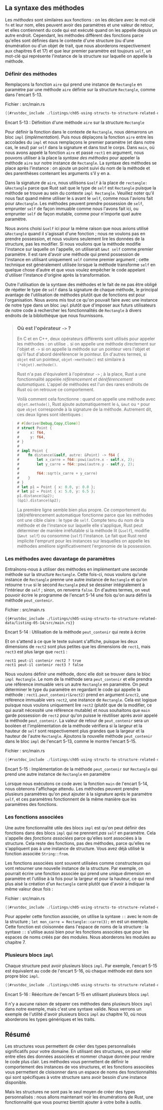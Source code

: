 <!--
## Method Syntax
-->

## La syntaxe des méthodes

<!--
*Methods* are similar to functions: they’re declared with the `fn` keyword and
their name, they can have parameters and a return value, and they contain some
code that is run when they’re called from somewhere else. However, methods are
different from functions in that they’re defined within the context of a struct
(or an enum or a trait object, which we cover in Chapters 6 and 17,
respectively), and their first parameter is always `self`, which represents the
instance of the struct the method is being called on.
-->

Les *méthodes* sont similaires aux fonctions : on les déclare avec le mot-clé
`fn` et leur nom, elles peuvent avoir des paramètres et une valeur de retour, et
elles contiennent du code qui est exécuté quand on les appelle depuis un autre
endroit. Cependant, les méthodes diffèrent des fonctions parce qu'elles sont
définies dans le contexte d'une structure (ou d'une énumération ou d'un objet de
trait, que nous aborderons respectivement aux chapitres 6 et 17) et que leur
premier paramètre est toujours `self`, un mot-clé qui représente l'instance de
la structure sur laquelle on appelle la méthode.

<!--
### Defining Methods
-->

### Définir des méthodes

<!--
Let’s change the `area` function that has a `Rectangle` instance as a parameter
and instead make an `area` method defined on the `Rectangle` struct, as shown
in Listing 5-13.
-->

Remplaçons la fonction `aire` qui prend une instance de `Rectangle` en paramètre
par une méthode `aire` définie sur la structure `Rectangle`, comme dans
l'encart 5-13.

<!--
<span class="filename">Filename: src/main.rs</span>
-->

<span class="filename">Fichier : src/main.rs</span>

<!--
```rust
{{#rustdoc_include ./listings-sources/ch05-using-structs-to-structure-related-data/listing-05-13/src/main.rs}}
```
-->

```rust
{{#rustdoc_include ./listings/ch05-using-structs-to-structure-related-data/listing-05-13/src/main.rs}}
```

<!--
<span class="caption">Listing 5-13: Defining an `area` method on the
`Rectangle` struct</span>
-->

<span class="caption">Encart 5-13 : Définition d'une méthode `aire` sur la
structure `Rectangle`</span>

<!--
To define the function within the context of `Rectangle`, we start an `impl`
(implementation) block. Then we move the `area` function within the `impl`
curly brackets and change the first (and in this case, only) parameter to be
`self` in the signature and everywhere within the body. In `main`, where we
called the `area` function and passed `rect1` as an argument, we can instead
use *method syntax* to call the `area` method on our `Rectangle` instance.
The method syntax goes after an instance: we add a dot followed by the method
name, parentheses, and any arguments.
-->

Pour définir la fonction dans le contexte de `Rectangle`, nous démarrons un bloc
`impl` (*implémentation*). Puis nous déplaçons la fonction `aire` entre les
accolades du `impl` et nous remplaçons le premier paramètre (et dans notre cas,
le seul) par `self` dans la signature et dans tout le corps. Dans `main`, où
nous avons appelé la fonction `aire` et passé `rect1` en argument, nous pouvons
utiliser à la place la *syntaxe des méthodes* pour appeler la méthode `aire` sur
notre instance de `Rectangle`. La syntaxe des méthodes se place après
l'instance : on ajoute un point suivi du nom de la méthode et des parenthèses
contenant les arguments s'il y en a.

<!--
In the signature for `area`, we use `&self` instead of `rectangle: &Rectangle`
because Rust knows the type of `self` is `Rectangle` due to this method’s being
inside the `impl Rectangle` context. Note that we still need to use the `&`
before `self`, just as we did in `&Rectangle`. Methods can take ownership of
`self`, borrow `self` immutably as we’ve done here, or borrow `self` mutably,
just as they can any other parameter.
-->

Dans la signature de `aire`, nous utilisons `&self` à la place de
`rectangle: &Rectangle` parce que Rust sait que le type de `self` est
`Rectangle` puisque la méthode se trouve au sein du contexte `impl Rectangle`.
Veuillez noter qu'il nous faut quand même utiliser le `&` avant le `self`, comme
nous l'avions fait pour `&Rectangle`. Les méthodes peuvent prendre possession de
`self`, emprunter `self` de façon immuable comme nous l'avons fait ici, ou
emprunter `self` de façon mutable, comme pour n'importe quel autre paramètre.

<!--
We’ve chosen `&self` here for the same reason we used `&Rectangle` in the
function version: we don’t want to take ownership, and we just want to read the
data in the struct, not write to it. If we wanted to change the instance that
we’ve called the method on as part of what the method does, we’d use `&mut
self` as the first parameter. Having a method that takes ownership of the
instance by using just `self` as the first parameter is rare; this technique is
usually used when the method transforms `self` into something else and you want
to prevent the caller from using the original instance after the transformation.
-->

Nous avons choisi `&self` ici pour la même raison que nous avions utilisé
`&Rectangle` quand il s'agissait d'une fonction ; nous ne voulons pas en prendre
possession, et nous voulons seulement lire les données de la structure, pas les
modifier. Si nous voulions que la méthode modifie l'instance sur laquelle on
l'appelle, on utiliserait `&mut self` comme premier paramètre. Il est rare
d'avoir une méthode qui prend possession de l'instance en utilisant uniquement
`self` comme premier argument ; cette technique est généralement utilisée
lorsque la méthode transforme `self` en quelque chose d'autre et que vous voulez
empêcher le code appelant d'utiliser l'instance d'origine après la
transformation.

<!--
The main benefit of using methods instead of functions, in addition to using
method syntax and not having to repeat the type of `self` in every method’s
signature, is for organization. We’ve put all the things we can do with an
instance of a type in one `impl` block rather than making future users of our
code search for capabilities of `Rectangle` in various places in the library we
provide.
-->

Outre l'utilisation de la syntaxe des méthodes et le fait de ne pas être obligé
de répéter le type de `self` dans la signature de chaque méthode, le principal
avantage de l'utilisation de méthodes plutôt que de fonctions est pour
l'organisation. Nous avons mis tout ce qu'on pouvait faire avec une instance de
notre type dans un bloc `impl` plutôt que d'imposer aux futurs utilisateurs de
notre code à rechercher les fonctionnalités de `Rectangle` à divers endroits de
la bibliothèque que nous fournissons.

<!--
> ### Where’s the `->` Operator?
>
> In C and C++, two different operators are used for calling methods: you use
> `.` if you’re calling a method on the object directly and `->` if you’re
> calling the method on a pointer to the object and need to dereference the
> pointer first. In other words, if `object` is a pointer,
> `object->something()` is similar to `(*object).something()`.
>
> Rust doesn’t have an equivalent to the `->` operator; instead, Rust has a
> feature called *automatic referencing and dereferencing*. Calling methods is
> one of the few places in Rust that has this behavior.
>
> Here’s how it works: when you call a method with `object.something()`, Rust
> automatically adds in `&`, `&mut`, or `*` so `object` matches the signature of
> the method. In other words, the following are the same:
>
<!-- CAN'T EXTRACT SEE BUG TODO -- >
> ```rust
> # #[derive(Debug,Copy,Clone)]
> # struct Point {
> #     x: f64,
> #     y: f64,
> # }
> #
> # impl Point {
> #    fn distance(&self, other: &Point) -> f64 {
> #        let x_squared = f64::powi(other.x - self.x, 2);
> #        let y_squared = f64::powi(other.y - self.y, 2);
> #
> #        f64::sqrt(x_squared + y_squared)
> #    }
> # }
> # let p1 = Point { x: 0.0, y: 0.0 };
> # let p2 = Point { x: 5.0, y: 6.5 };
> p1.distance(&p2);
> (&p1).distance(&p2);
> ```
>
> The first one looks much cleaner. This automatic referencing behavior works
> because methods have a clear receiver—the type of `self`. Given the receiver
> and name of a method, Rust can figure out definitively whether the method is
> reading (`&self`), mutating (`&mut self`), or consuming (`self`). The fact
> that Rust makes borrowing implicit for method receivers is a big part of
> making ownership ergonomic in practice.
-->

> ### Où est l'opérateur `->` ?
>
> En C et en C++, deux opérateurs différents sont utilisés pour appeler les
> méthodes : on utilise `.` si on appelle une méthode directement sur l'objet
> et `->` si on appelle la méthode sur un pointeur vers l'objet et qu'il faut
> d'abord déréférencer le pointeur. En d'autres termes, si `objet` est un
> pointeur, `objet->methode()` est similaire à `(*objet).methode()`.
>
> Rust n'a pas d'équivalent à l'opérateur `->` ; à la place, Rust a une
> fonctionnalité appelée *référencement et déréférencement automatiques*.
> L'appel de méthodes est l'un des rares endroits de Rust où on retrouve ce
> comportement.
>
> Voilà comment cela fonctionne : quand on appelle une méthode avec
> `objet.methode()`, Rust ajoute automatiquement le `&`, `&mut` ou `*` pour que
> `objet` corresponde à la signature de la méthode. Autrement dit, ces deux
> lignes sont identiques :
>
<!-- CAN'T EXTRACT SEE BUG TODO -->
> ```rust
> # #[derive(Debug,Copy,Clone)]
> # struct Point {
> #     x: f64,
> #     y: f64,
> # }
> #
> # impl Point {
> #    fn distance(&self, autre: &Point) -> f64 {
> #        let x_carre = f64::powi(autre.x - self.x, 2);
> #        let y_carre = f64::powi(autre.y - self.y, 2);
> #
> #        f64::sqrt(x_carre + y_carre)
> #    }
> # }
> # let p1 = Point { x: 0.0, y: 0.0 };
> # let p2 = Point { x: 5.0, y: 6.5 };
> p1.distance(&p2);
> (&p1).distance(&p2);
> ```
>
> La première ligne semble bien plus propre. Ce comportement du
> (dé)référencement automatique fonctionne parce que les méthodes ont une
> cible claire : le type de `self`. Compte tenu du nom de la méthode et
> de l'instance sur laquelle elle s'applique, Rust peut déterminer de manière
> irréfutable si la méthode lit (`&self`), modifie (`&mut self`) ou consomme
> (`self`) l'instance. Le fait que Rust rend implicite l'emprunt pour les
> instances sur lesquelles on appelle les méthodes améliore significativement
> l'ergonomie de la possession.

<!--
### Methods with More Parameters
-->

### Les méthodes avec davantage de paramètres

<!--
Let’s practice using methods by implementing a second method on the `Rectangle`
struct. This time, we want an instance of `Rectangle` to take another instance
of `Rectangle` and return `true` if the second `Rectangle` can fit completely
within `self`; otherwise it should return `false`. That is, we want to be able
to write the program shown in Listing 5-14, once we’ve defined the `can_hold`
method.
-->

Entraînons-nous à utiliser des méthodes en implémentant une seconde méthode sur
la structure `Rectangle`. Cette fois-ci, nous voulons qu'une instance de
`Rectangle` prenne une autre instance de `Rectangle` et qu'on retourne `true` si
le second `Rectangle` peut se dessiner intégralement à l'intérieur de `self` ;
sinon, on renverra `false`. En d'autres termes, on veut pouvoir écrire le
programme de l'encart 5-14 une fois qu'on aura défini la méthode
`peut_contenir`.

<!--
<span class="filename">Filename: src/main.rs</span>
-->

<span class="filename">Fichier : src/main.rs</span>

<!--
```rust,ignore
{{#rustdoc_include ./listings-sources/ch05-using-structs-to-structure-related-data/listing-05-14/src/main.rs}}
```
-->

```rust,ignore
{{#rustdoc_include ./listings/ch05-using-structs-to-structure-related-data/listing-05-14/src/main.rs}}
```

<!--
<span class="caption">Listing 5-14: Using the as-yet-unwritten `can_hold`
method</span>
-->

<span class="caption">Encart 5-14 : Utilisation de la méthode `peut_contenir`
qui reste à écrire</span>

<!--
And the expected output would look like the following, because both dimensions
of `rect2` are smaller than the dimensions of `rect1` but `rect3` is wider than
`rect1`:
-->

Et on s'attend à ce que le texte suivant s'affiche, puisque les deux dimensions
de `rect2` sont plus petites que les dimensions de `rect1`, mais `rect3` est
plus large que `rect1` :

<!--
```text
Can rect1 hold rect2? true
Can rect1 hold rect3? false
```
-->

```text
rect1 peut-il contenir rect2 ? true
rect1 peut-il contenir rect3 ? false
```

<!--
We know we want to define a method, so it will be within the `impl Rectangle`
block. The method name will be `can_hold`, and it will take an immutable borrow
of another `Rectangle` as a parameter. We can tell what the type of the
parameter will be by looking at the code that calls the method:
`rect1.can_hold(&rect2)` passes in `&rect2`, which is an immutable borrow to
`rect2`, an instance of `Rectangle`. This makes sense because we only need to
read `rect2` (rather than write, which would mean we’d need a mutable borrow),
and we want `main` to retain ownership of `rect2` so we can use it again after
calling the `can_hold` method. The return value of `can_hold` will be a
Boolean, and the implementation will check whether the width and height of
`self` are both greater than the width and height of the other `Rectangle`,
respectively. Let’s add the new `can_hold` method to the `impl` block from
Listing 5-13, shown in Listing 5-15.
-->

Nous voulons définir une méthode, donc elle doit se trouver dans le bloc
`impl Rectangle`. Le nom de la méthode sera `peut_contenir` et elle prendra une
référence immuable vers un autre `Rectangle` en paramètre. On peut déterminer le
type du paramètre en regardant le code qui appelle la méthode :
`rect1.peut_contenir(&rect2)` prend en argument `&rect2`, une référence immuable
vers `rect2`, une instance de `Rectangle`. Cela est logique puisque nous voulons
uniquement lire `rect2` (plutôt que de la modifier, ce qui aurait nécessité une
référence mutable) et nous souhaitons que `main` garde possession de `rect2`
pour qu'on puisse le réutiliser après avoir appelé la méthode `peut_contenir`.
La valeur de retour de `peut_contenir` sera un booléen et l'implémentation de la
méthode vérifiera si la largeur et la hauteur de `self` sont respectivement plus
grandes que la largeur et la hauteur de l'autre `Rectangle`. Ajoutons la
nouvelle méthode `peut_contenir` dans le bloc `impl` de l'encart 5-13, comme le
montre l'encart 5-15.

<!--
<span class="filename">Filename: src/main.rs</span>
-->

<span class="filename">Fichier : src/main.rs</span>

<!--
```rust
{{#rustdoc_include ./listings-sources/ch05-using-structs-to-structure-related-data/listing-05-15/src/main.rs:here}}
```
-->

```rust
{{#rustdoc_include ./listings/ch05-using-structs-to-structure-related-data/listing-05-15/src/main.rs:here}}
```

<!--
<span class="caption">Listing 5-15: Implementing the `can_hold` method on
`Rectangle` that takes another `Rectangle` instance as a parameter</span>
-->

<span class="caption">Encart 5-15 : Implémentation de la méthode `peut_contenir`
sur `Rectangle` qui prend une autre instance de `Rectangle` en paramètre</span>

<!--
When we run this code with the `main` function in Listing 5-14, we’ll get our
desired output. Methods can take multiple parameters that we add to the
signature after the `self` parameter, and those parameters work just like
parameters in functions.
-->

Lorsque nous exécutons ce code avec la fonction `main` de l'encart 5-14, nous
obtenons l'affichage attendu. Les méthodes peuvent prendre plusieurs paramètres
qu'on peut ajouter à la signature après le paramètre `self`, et ces paramètres
fonctionnent de la même manière que les paramètres des fonctions.

<!--
### Associated Functions
-->

### Les fonctions associées

<!--
Another useful feature of `impl` blocks is that we’re allowed to define
functions within `impl` blocks that *don’t* take `self` as a parameter. These
are called *associated functions* because they’re associated with the struct.
They’re still functions, not methods, because they don’t have an instance of
the struct to work with. You’ve already used the `String::from` associated
function.
-->

Une autre fonctionnalité utile des blocs `impl` est qu'on peut définir des
fonctions dans des blocs `impl` qui ne prennent *pas* `self` en paramètre. Cela
s'appelle des *fonctions associées* parce qu'elles sont associées à la
structure. Cela reste des fonctions, pas des méthodes, parce qu'elles ne
s'appliquent pas à une instance de structure. Vous avez déjà utilisé la fonction
associée `String::from`.

<!--
Associated functions are often used for constructors that will return a new
instance of the struct. For example, we could provide an associated function
that would have one dimension parameter and use that as both width and height,
thus making it easier to create a square `Rectangle` rather than having to
specify the same value twice:
-->

Les fonctions associées sont souvent utilisées comme constructeurs qui vont
retourner une nouvelle instance de la structure. Par exemple, on pourrait écrire
une fonction associée qui prend une unique dimension en paramètre et l'utilise
à la fois pour la largeur et pour la hauteur, ce qui rend plus aisé la création
d'un `Rectangle` carré plutôt que d'avoir à indiquer la même valeur deux fois :

<!--
<span class="filename">Filename: src/main.rs</span>
-->

<span class="filename">Fichier : src/main.rs</span>

<!--
```rust
{{#rustdoc_include ./listings-sources/ch05-using-structs-to-structure-related-data/no-listing-03-associated-functions/src/main.rs:here}}
```
-->

```rust
{{#rustdoc_include ./listings/ch05-using-structs-to-structure-related-data/no-listing-03-associated-functions/src/main.rs:here}}
```

<!--
To call this associated function, we use the `::` syntax with the struct name;
`let sq = Rectangle::square(3);` is an example. This function is namespaced by
the struct: the `::` syntax is used for both associated functions and
namespaces created by modules. We’ll discuss modules in Chapter 7.
-->

Pour appeler cette fonction associée, on utilise la syntaxe `::` avec le nom de
la structure ; `let mon_carre = Rectangle::carre(3);` en est un exemple. Cette
fonction est cloisonnée dans l'espace de noms de la structure : la syntaxe `::`
s'utilise aussi bien pour les fonctions associées que pour les espaces de noms
créés par des modules. Nous aborderons les modules au chapitre 7.

<!--
### Multiple `impl` Blocks
-->

### Plusieurs blocs `impl`

<!--
Each struct is allowed to have multiple `impl` blocks. For example, Listing
5-15 is equivalent to the code shown in Listing 5-16, which has each method
in its own `impl` block.
-->

Chaque structure peut avoir plusieurs blocs `impl`. Par exemple, l'encart 5-15
est équivalent au code de l'encart 5-16, où chaque méthode est dans son propre
bloc `impl`.

<!--
```rust
{{#rustdoc_include ./listings-sources/ch05-using-structs-to-structure-related-data/listing-05-16/src/main.rs:here}}
```
-->

```rust
{{#rustdoc_include ./listings/ch05-using-structs-to-structure-related-data/listing-05-16/src/main.rs:here}}
```

<!--
<span class="caption">Listing 5-16: Rewriting Listing 5-15 using multiple `impl`
blocks</span>
-->

<span class="caption">Encart 5-16 : Réécriture de l'encart 5-15 en utilisant
plusieurs blocs `impl`</span>

<!--
There’s no reason to separate these methods into multiple `impl` blocks here,
but this is valid syntax. We’ll see a case in which multiple `impl` blocks are
useful in Chapter 10, where we discuss generic types and traits.
-->

Il n'y a aucune raison de séparer ces méthodes dans plusieurs blocs `impl` dans
notre exemple, mais c'est une syntaxe valide. Nous verrons un exemple de
l'utilité d'avoir plusieurs blocs `impl` au chapitre 10, où nous aborderons les
types génériques et les traits.

<!--
## Summary
-->

## Résumé

<!--
Structs let you create custom types that are meaningful for your domain. By
using structs, you can keep associated pieces of data connected to each other
and name each piece to make your code clear. Methods let you specify the
behavior that instances of your structs have, and associated functions let you
namespace functionality that is particular to your struct without having an
instance available.
-->

Les structures vous permettent de créer des types personnalisés significatifs
pour votre domaine. En utilisant des structures, on peut relier entre elles
des données associées et nommer chaque donnée pour rendre le code plus clair.
Les méthodes vous permettent de définir le comportement des instances de vos
structures, et les fonctions associées vous permettent de cloisonner dans un
espace de noms des fonctionnalités qui sont spécifiques à votre structure sans
avoir besoin d'une instance disponible.

<!--
But structs aren’t the only way you can create custom types: let’s turn to
Rust’s enum feature to add another tool to your toolbox.
-->

Mais les structures ne sont pas le seul moyen de créer des types personnalisés :
nous allons maintenant voir les énumérations de Rust, une fonctionnalité que
vous pourrez bientôt ajouter à votre boîte à outils.
